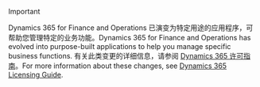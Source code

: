 > [!IMPORTANT]
> <span data-ttu-id="01f02-101">Dynamics 365 for Finance and Operations 已演变为特定用途的应用程序，可帮助您管理特定的业务功能。</span><span class="sxs-lookup"><span data-stu-id="01f02-101">Dynamics 365 for Finance and Operations has evolved into purpose-built applications to help you manage specific business functions.</span></span> <span data-ttu-id="01f02-102">有关此类变更的详细信息，请参阅 [Dynamics 365 许可指南](https://go.microsoft.com/fwlink/?LinkId=866544)。</span><span class="sxs-lookup"><span data-stu-id="01f02-102">For more information about these changes, see [Dynamics 365 Licensing Guide](https://go.microsoft.com/fwlink/?LinkId=866544).</span></span>
 
